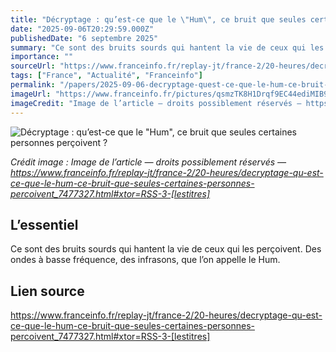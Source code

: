 ```yaml
---
title: "Décryptage : qu’est-ce que le \"Hum\", ce bruit que seules certaines personnes perçoivent ?"
date: "2025-09-06T20:29:59.000Z"
publishedDate: "6 septembre 2025"
summary: "Ce sont des bruits sourds qui hantent la vie de ceux qui les perçoivent. Des ondes à basse fréquence, des infrasons, que l’on appelle le Hum."
importance: ""
sourceUrl: "https://www.franceinfo.fr/replay-jt/france-2/20-heures/decryptage-qu-est-ce-que-le-hum-ce-bruit-que-seules-certaines-personnes-percoivent_7477327.html#xtor=RSS-3-[lestitres]"
tags: ["France", "Actualité", "Franceinfo"]
permalink: "/papers/2025-09-06-decryptage-quest-ce-que-le-hum-ce-bruit-que-seules-certaines-personnes-percoivent"
imageUrl: "https://www.franceinfo.fr/pictures/qsmzTK8H1Drqf9EC44ediMIB9Lg/0x0:1920x1080/1500x843/2025/09/06/video-2025-09-06t222508-821-68bc98ac64b74053835680.jpg"
imageCredit: "Image de l’article — droits possiblement réservés — https://www.franceinfo.fr/replay-jt/france-2/20-heures/decryptage-qu-est-ce-que-le-hum-ce-bruit-que-seules-certaines-personnes-percoivent_7477327.html#xtor=RSS-3-[lestitres]"
---
```


![Décryptage : qu’est-ce que le "Hum", ce bruit que seules certaines personnes perçoivent ?](https://www.franceinfo.fr/pictures/qsmzTK8H1Drqf9EC44ediMIB9Lg/0x0:1920x1080/1500x843/2025/09/06/video-2025-09-06t222508-821-68bc98ac64b74053835680.jpg)

*Crédit image : Image de l’article — droits possiblement réservés — https://www.franceinfo.fr/replay-jt/france-2/20-heures/decryptage-qu-est-ce-que-le-hum-ce-bruit-que-seules-certaines-personnes-percoivent_7477327.html#xtor=RSS-3-[lestitres]*

## L’essentiel

Ce sont des bruits sourds qui hantent la vie de ceux qui les perçoivent. Des ondes à basse fréquence, des infrasons, que l’on appelle le Hum.

## Lien source

https://www.franceinfo.fr/replay-jt/france-2/20-heures/decryptage-qu-est-ce-que-le-hum-ce-bruit-que-seules-certaines-personnes-percoivent_7477327.html#xtor=RSS-3-[lestitres]
